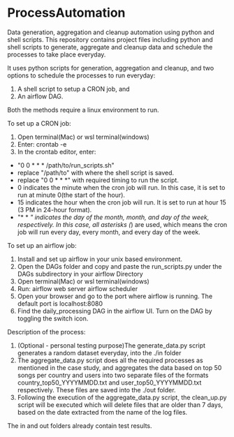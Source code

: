 # ProcessAutomation
Data generation, aggregation and cleanup automation using python and shell scripts.
This repository contains project files including python and shell scripts to generate, aggregate and cleanup data and schedule the processes to take place everyday.

It uses python scripts for generation, aggregation and cleanup, and two options to schedule the processes to run everyday:
1. A shell script to setup a CRON job, and
2. An airflow DAG.

Both the methods require a linux environment to run.

To set up a CRON job:
1. Open terminal(Mac) or wsl terminal(windows)
2. Enter: crontab -e
3. In the crontab editor, enter:
* "0 0 * * * /path/to/run_scripts.sh"
* replace "/path/to" with where the shell script is saved.
* replace "0 0 * * *" with required timing to run the script.
* 0 indicates the minute when the cron job will run. In this case, it is set to run at minute 0(the start of the hour).
* 15 indicates the hour when the cron job will run. It is set to run at hour 15 (3 PM in 24-hour format).
* "* * *" indicates the day of the month, month, and day of the week, respectively. In this case, all asterisks (*) are used, which means the cron job will run every day, every month, and every day of the week.

To set up an airflow job:
1. Install and set up airflow in your unix based environment.
2. Open the DAGs folder and copy and paste the run_scripts.py under the DAGs subdirectory in your airflow Directory
2. Open terminal(Mac) or wsl terminal(windows)
3. Run:
	airflow web server
	airflow scheduler
4. Open your browser and go to the port where airflow is running. The default port is localhost:8080
5. Find the daily_processing DAG in the airflow UI. Turn on the DAG by toggling the switch icon.

Description of the process:
1. (Optional - personal testing purpose)The generate_data.py script generates a random dataset everyday, into the ./in folder
2. The aggregate_data.py script does all the required processes as mentioned in the case study, and aggregates the data based on top 50 songs per country and users into two separate files of the formats country_top50_YYYYMMDD.txt and user_top50_YYYYMMDD.txt respectively. These files are saved into the ./out folder.
3. Following the execution of the aggregate_data.py script, the clean_up.py script will be executed which will delete files that are older than 7 days, based on the date extracted from the name of the log files.

The in and out folders already contain test results. 
